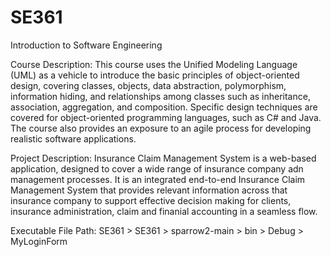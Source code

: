 # SE361
Introduction to Software Engineering

Course Description:
This course uses the Unified Modeling Language (UML) as a vehicle to introduce the basic principles of object-oriented design, covering classes, objects, data abstraction, polymorphism, information hiding, and relationships among classes such as inheritance, association, aggregation, and composition. Specific design techniques are covered for object-oriented programming languages, such as C# and Java. The course also provides an exposure to an agile process for developing realistic software applications.


Project Description:
Insurance Claim Management System is a web-based application, designed to cover a wide range of insurance company adn management processes. It is an integrated end-to-end Insurance Claim Management System that provides relevant information across that insurance company to support effective decision making for clients, insurance administration, claim and finanial accounting in a seamless flow.

Executable File Path: SE361 > SE361 > sparrow2-main > bin > Debug > MyLoginForm
